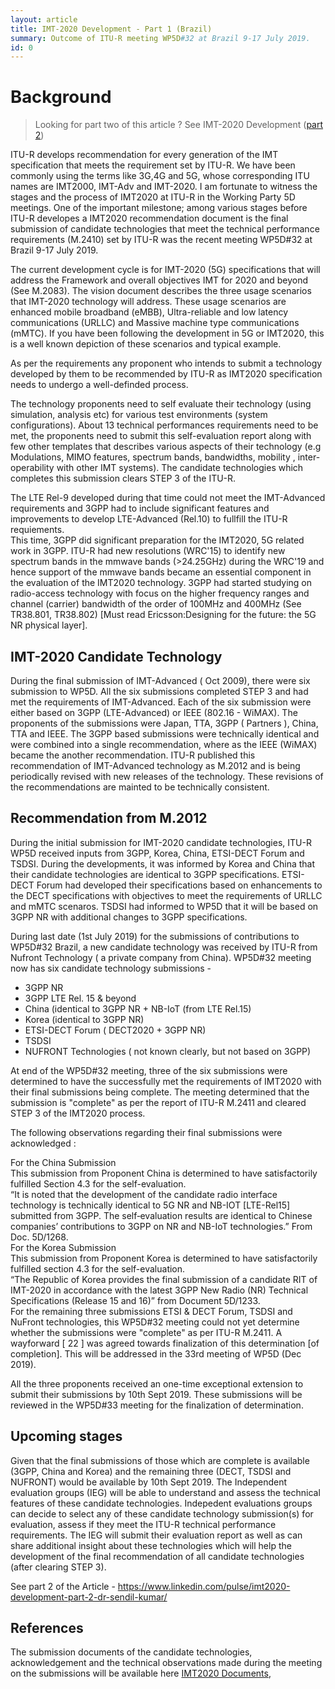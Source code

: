 ```yaml
---
layout: article
title: IMT-2020 Development - Part 1 (Brazil)
summary: Outcome of ITU-R meeting WP5D#32 at Brazil 9-17 July 2019.
id: 0
--- 
```

<h1 id="imt2020-process-1"><span style="font-size: 1.71429rem;">Background</span><br></h1>
<blockquote>
<p>Looking for part two of this article ? See IMT-2020 Development (<a href="/view/article/IMT2020%20Process%202">part 2</a>)</p>
</blockquote>
<p>ITU-R develops recommendation for every generation of the IMT specification that meets the requirement set by ITU-R. We have been commonly using the terms like 3G,4G and 5G, whose corresponding ITU names are IMT2000, IMT-Adv and IMT-2020. I am fortunate to witness the stages and the process of IMT2020 at ITU-R in the Working Party 5D meetings. One of the important milestone; among various stages before ITU-R developes a IMT2020 recommendation document is the final submission of candidate technologies that meet the technical performance requirements (M.2410) set by ITU-R was the recent meeting WP5D#32 at Brazil 9-17 July 2019.</p>
<p>The current development cycle is for IMT-2020 (5G) specifications that will address the Framework and overall objectives IMT for 2020 and beyond (See M.2083). The vision document describes the three usage scenarios that IMT-2020 technology will address. These usage scenarios are enhanced mobile broadband (eMBB), Ultra-reliable and low latency communications (URLLC) and Massive machine type communications (mMTC). If you have been following the development in 5G or IMT2020, this is a well known depiction of these scenarios and typical example.</p>
<p>As per the requirements any proponent who intends to submit a technology developed by them to be recommended by ITU-R as IMT2020 specification needs to undergo a well-definded process.</p>
<p>The technology proponents need to self evaluate their technology (using simulation, analysis etc) for various test environments (system configurations). About 13 technical performances requirements need to be met, the proponents need to submit this self-evaluation report along with few other templates that describes various aspects of their technology (e.g Modulations, MIMO features, spectrum bands, bandwidths, mobility , inter-operability with other IMT systems). The candidate technologies which completes this submission clears STEP 3 of the ITU-R.</p>
<p>The LTE Rel-9 developed during that time could not meet the IMT-Advanced requirements and 3GPP had to include significant features and improvements to develop LTE-Advanced (Rel.10) to fullfill the ITU-R requiements.<br>
This time, 3GPP did significant preparation for the IMT2020, 5G related work in 3GPP. ITU-R had new resolutions (WRC'15) to identify new spectrum bands in the mmwave bands (&gt;24.25GHz) during the WRC'19 and hence support of the mmwave bands became an essential component in the evaluation of the IMT2020 technology. 3GPP had started studying on radio-access technology with focus on the higher frequency ranges and channel (carrier) bandwidth of the order of 100MHz and 400MHz (See TR38.801, TR38.802) [Must read Ericsson:Designing for the future: the 5G NR physical layer].</p>
<h2 id="imt-2020-candidate-technology">IMT-2020 Candidate Technology</h2>
<p>During the final submission of IMT-Advanced ( Oct 2009), there were six submission to WP5D. All the six submissions completed STEP 3 and had met the requirements of IMT-Advanced. Each of the six submission were either based on 3GPP (LTE-Advanced) or IEEE (802.16 - WiMAX). The proponents of the submissions were Japan, TTA, 3GPP ( Partners ), China, TTA and IEEE. The 3GPP based submissions were technically identical and were combined into a single recommendation, where as the IEEE (WiMAX) became the another recommendation. ITU-R published this recommendation of IMT-Advanced technology as M.2012 and is being periodically revised with new releases of the technology. These revisions of the recommendations are mainted to be technically consistent.</p>
<h2 id="recommendation-from-m2012">Recommendation from M.2012</h2>
<p>During the initial submission for IMT-2020 candidate technologies, ITU-R WP5D received inputs from 3GPP, Korea, China, ETSI-DECT Forum and TSDSI. During the developments, it was informed by Korea and China that their candidate technologies are identical to 3GPP specifications. ETSI-DECT Forum had developed their specifications based on enhancements to the DECT specifications with objectives to meet the requirements of URLLC and mMTC scenaros. TSDSI had informed to WP5D that it will be based on 3GPP NR with additional changes to 3GPP specifications.</p>
<p>During last date (1st July 2019) for the submissions of contributions to WP5D#32 Brazil, a new candidate technology was received by ITU-R from Nufront Technology ( a private company from China). WP5D#32 meeting now has six candidate technology submissions -</p>
<ul>
<li>3GPP NR</li>
<li>3GPP LTE Rel. 15 &amp; beyond</li>
<li>China (identical to 3GPP NR + NB-IoT (from LTE Rel.15)</li>
<li>Korea (identical to 3GPP NR)</li>
<li>ETSI-DECT Forum ( DECT2020 + 3GPP NR)</li>
<li>TSDSI</li>
<li>NUFRONT Technologies ( not known clearly, but not based on 3GPP)</li>
</ul>
<p>At end of the WP5D#32 meeting, three of the six submissions were determined to have the successfully met the requirements of IMT2020 with their final submissions being complete. The meeting determined that the submission is "complete" as per the report of ITU-R M.2411 and cleared STEP 3 of the IMT2020 process.</p>
<p>The following observations regarding their final submissions were acknowledged :</p>
<p>For the China Submission<br>
This submission from Proponent China is determined to have satisfactorily fulfilled Section 4.3 for the self-evaluation. <br>
“It is noted that the development of the candidate radio interface technology is technically identical to 5G NR and NB-IOT [LTE-Rel15] submitted from 3GPP. The self‑evaluation results are identical to Chinese companies’ contributions to 3GPP on NR and NB-IoT technologies.” From Doc. 5D/1268.<br>
For the Korea Submission<br>
This submission from Proponent Korea is determined to have satisfactorily fulfilled section 4.3 for the self-evaluation. <br>
“The Republic of Korea provides the final submission of a candidate RIT of IMT-2020 in accordance with the latest 3GPP New Radio (NR) Technical Specifications (Release 15 and 16)” from Document 5D/1233.<br>
For the remaining three submissions ETSI &amp; DECT Forum, TSDSI and NuFront technologies, this WP5D#32 meeting could not yet determine whether the submissions were "complete" as per ITU-R M.2411. A wayforward [ 22 ] was agreed towards finalization of this determination [of completion]. This will be addressed in the 33rd meeting of WP5D (Dec 2019).</p>
<p>All the three proponents received an one-time exceptional extension to submit their submissions by 10th Sept 2019. These submissions will be reviewed in the WP5D#33 meeting for the finalization of determination.</p>
<h2 id="upcoming-stages">Upcoming stages</h2>
<p>Given that the final submissions of those which are complete is available (3GPP, China and Korea) and the remaining three (DECT, TSDSI and NUFRONT) would be available by 10th Sept 2019. The Independent evaluation groups (IEG) will be able to understand and assess the technical features of these candidate technologies. Indepedent evaluations groups can decide to select any of these candidate technology submission(s) for evaluation, assess if they meet the ITU-R technical performance requirements. The IEG will submit their evaluation report as well as can share additional insight about these technologies which will help the development of the final recommendation of all candidate technologies (after clearing STEP 3).</p>
<p>See part 2 of the Article - <a href="https://www.linkedin.com/pulse/imt2020-development-part-2-dr-sendil-kumar/">https://www.linkedin.com/pulse/imt2020-development-part-2-dr-sendil-kumar/</a></p>
<h2 id="references">References</h2>
<p>The submission documents of the candidate technologies, acknowledgement and the technical observations made during the meeting on the submissions will be available here <a href="https://www.itu.int/md/R15-IMT.2020-C">IMT2020 Documents</a>,</p>